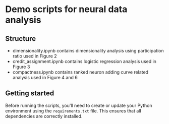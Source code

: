 # Demo scripts for neural data analysis

## Structure 
 - dimensionality.ipynb contains dimensionality analysis using participation ratio used in Figure 2
 - credit_assignment.ipynb contains logistic regression analysis used in Figure 3 
 - compactness.ipynb contains ranked neuron adding curve related analysis used in Figure 4 and 6 

 ## Getting started 

Before running the scripts, you'll need to create or update your Python environment using the `requirements.txt` file. This ensures that all dependencies are correctly installed. 




